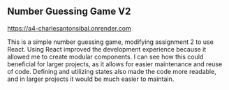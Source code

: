 ## Number Guessing Game V2

https://a4-charlesantonsibal.onrender.com

This is a simple number guessing game, modifying assignment 2 to use React. Using React improved the development experience because it allowed me to create modular components.
I can see how this could beneficial for larger projects, as it allows for easier maintenance and reuse of code. Defining and utilizing states also made the code more readable, and in larger projects it would be much easier to maintain.
